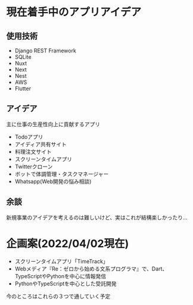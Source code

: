 # 現在着手中のアプリアイデア

## 使用技術

* Django REST Framework
* SQLite
* Nuxt
* Next
* Nest
* AWS
* Flutter

## アイデア

主に仕事の生産性向上に貢献するアプリ

* Todoアプリ
* アイディア共有サイト
* 料理注文サイト
* スクリーンタイムアプリ
* Twitterクローン
* ボットで体調管理・タスクマネージャー
* Whatsapp(Web開発の悩み相談)

## 余談

新規事業のアイデアを考えるのは難しいけど、実はこれが結構楽しかったり...

# 企画案(2022/04/02現在)

* スクリーンタイムアプリ「TimeTrack」
* Webメディア『Re：ゼロから始める文系プログラマ』で、Dart、TypeScriptやPythonを中心に情報発信
* PythonやTypeScriptを中心とした受託開発

今のところはこれらの３つで通していく予定